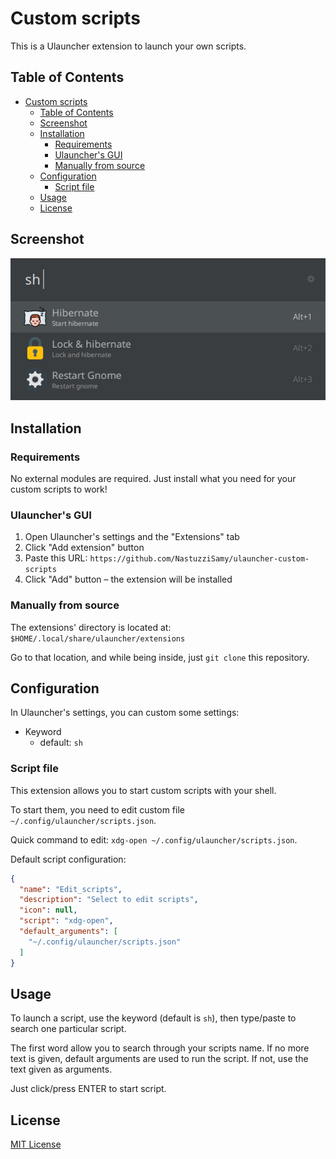 # Custom scripts

This is a Ulauncher extension to launch your own scripts.

## Table of Contents

- [Custom scripts](#custom-scripts)
  - [Table of Contents](#table-of-contents)
  - [Screenshot](#screenshot)
  - [Installation](#installation)
    - [Requirements](#requirements)
    - [Ulauncher's GUI](#ulaunchers-gui)
    - [Manually from source](#manually-from-source)
  - [Configuration](#configuration)
    - [Script file](#script-file)
  - [Usage](#usage)
  - [License](#license)

## Screenshot

![Screenshot](images/screenshot.png)

## Installation

### Requirements

No external modules are required. Just install what you need for your custom scripts to work!

### Ulauncher's GUI

1. Open Ulauncher's settings and the "Extensions" tab
2. Click "Add extension" button
3. Paste this URL: `https://github.com/NastuzziSamy/ulauncher-custom-scripts`
4. Click "Add" button – the extension will be installed

### Manually from source

The extensions' directory is located at: `$HOME/.local/share/ulauncher/extensions`

Go to that location, and while being inside, just `git clone` this repository.

## Configuration

In Ulauncher's settings, you can custom some settings:
- Keyword
  - default: `sh`

### Script file

This extension allows you to start custom scripts with your shell.

To start them, you need to edit custom file `~/.config/ulauncher/scripts.json`.

Quick command to edit: `xdg-open ~/.config/ulauncher/scripts.json`.

Default script configuration:
```json
{
  "name": "Edit_scripts",
  "description": "Select to edit scripts",
  "icon": null,
  "script": "xdg-open",
  "default_arguments": [
    "~/.config/ulauncher/scripts.json"
  ]
}
```

## Usage

To launch a script, use the keyword (default is `sh`), then type/paste to search one particular script.

The first word allow you to search through your scripts name.
If no more text is given, default arguments are used to run the script. If not, use the text given as arguments.

Just click/press ENTER to start script.

## License

[MIT License](LICENSE)
